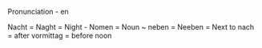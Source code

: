 Pronunciation - en

Nacht = Naght = Night -
Nomen = Noun ~
neben = Neeben =  Next to
nach = after
vormittag = before noon
